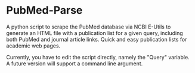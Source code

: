 # PubMed-Parse
A python script to scrape the PubMed database via NCBI E-Utils to generate an HTML file with a publication list for a given query, including both PubMed and journal article links. Quick and easy publication lists for academic web pages.

Currently, you have to edit the script directly, namely the "Query" variable. A future version will support a command line argument.
